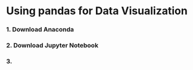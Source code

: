 # Using pandas for Data Visualization


### 1. Download Anaconda

### 2. Download Jupyter Notebook


### 3.<html>
  <head>
    <title>conda install pandas </title>
  </head>



